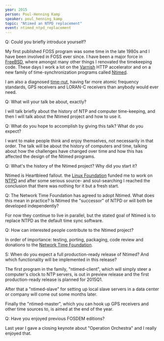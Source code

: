 ```yaml
---
year: 2015
person: Poul-Henning Kamp 
speaker: poul_henning_kamp 
topic: "Ntimed an NTPD replacement"
event: ntimed_ntpd_replacement 
---
```


Q: Could you briefly introduce yourself? 

My first published FOSS program was some time in the late 1980s
and I have been involved in FOSS ever since.  I have been a major
force in [FreeBSD](https://www.freebsd.org/), where amongst many other things I renovated the
timekeeping code.  These days I work a lot on the [Varnish](https://www.varnish-cache.org/) HTTP
accelerator and on a new family of time-synchronization programs
called [Ntimed](https://github.com/bsdphk/Ntimed).

I am also a diagnosed [time-nut](http://leapsecond.com/time-nuts.htm), having far more atomic frequency
standards, GPS receivers and LORAN-C receivers than anybody would ever
need.

Q: What will your talk be about, exactly? 

I will talk briefly about the history of NTP and computer time-keeping,
and then I will talk about the Ntimed project and how to use it.

Q: What do you hope to accomplish by giving this talk? What do you expect? 

I want to make people think and enjoy themselves, not necessarily
in that order.  The talk will be about the history of computers
and time, talking about how the challenges have changed over time
and how this has affected the design of the Ntimed programs.

Q: What's the history of the Ntimed project? Why did you start it? 

Ntimed is Heartbleed fallout. the [Linux Foundation](http://www.linuxfoundation.org/) funded me to
work on [NTPD](http://www.ntp.org/) and after some serious source- and soul-searching I
reached the conclusion that there was nothing for it but a fresh
start.

Q: The Network Time Foundation has agreed to adopt Ntimed. What does this mean in practice? Is Ntimed the "successor" of NTPD or will both be developed independently? 

For now they continue to live in parallel, but the stated goal of
Ntimed is to replace NTPD as the default time sync software.

Q: How can interested people contribute to the Ntimed project? 

In order of importance: testing, porting, packaging, code review
and donations to the [Network Time Foundation](http://www.networktimefoundation.org/).

S: When do you expect a full production-ready release of Ntimed? And which functionality will be implemented in this release? 

The first program in the family, "ntimed-client", which will simply
steer a computer's clock to NTP servers, is out in preview release
and the first production-ready release is planned for 2015Q1.

After that a "ntimed-slave" for setting up local slave servers
in a data center or company will come out some months later.

Finally the "ntimed-master", which you can hook up GPS receivers
and other time sources to, is aimed at the end of the year.

Q: Have you enjoyed previous FOSDEM editions? 

Last year I gave a closing keynote about "Operation Orchestra"
and I really enjoyed that.
